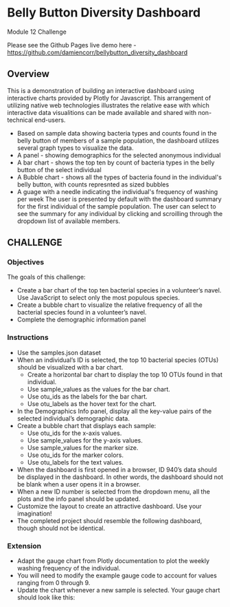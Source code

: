 # Belly Button Diversity Dashboard 
Module 12 Challenge

Please see the Github Pages live demo here - https://github.com/damiencorr/bellybutton_diversity_dashboard

## Overview
This is a demonstration of building an interactive dashboard using interactive charts provided by Plotly for Javascript.
This arrangement of utilizing native web technologies illustrates the relative ease with which interactive data visualitions can be made available and shared with non-technical end-users.
- Based on sample data showing bacteria types and counts found in the belly button of members of a sample population, the dashboard utilizes several graph types to visualize the data.
- A panel - showing demographics for the selected anonymous individual
- A bar chart - shows the top ten by count of bacteria types in the belly button of the select individual
- A Bubble chart - shows all the types of bacteria found in the individual's belly button, with counts represnted as sized bubbles
- A guage with a needle indicating the individual's frequency of washing per week
The user is presented by default with the dashboard summary for the first individual of the sample population. The user can select to see the summary for any individual by clicking and scroilling through the dropdown list of available members.

## CHALLENGE
### Objectives
The goals of this challenge:
- Create a bar chart of the top ten bacterial species in a volunteer’s navel. Use JavaScript to select only the most populous species.
- Create a bubble chart to visualize the relative frequency of all the bacterial species found in a volunteer’s navel.
- Complete the demographic information panel

### Instructions
- Use the samples.json dataset
- When an individual’s ID is selected, the top 10 bacterial species (OTUs) should be visualized with a bar chart.
  - Create a horizontal bar chart to display the top 10 OTUs found in that individual.
  - Use sample_values as the values for the bar chart.
  - Use otu_ids as the labels for the bar chart.
  - Use otu_labels as the hover text for the chart.
- In the Demographics Info panel, display all the key-value pairs of the selected individual’s demographic data. 
- Create a bubble chart that displays each sample:
  - Use otu_ids for the x-axis values.
  - Use sample_values for the y-axis values.
  - Use sample_values for the marker size.
  - Use otu_ids for the marker colors.
  - Use otu_labels for the text values.
- When the dashboard is first opened in a browser, ID 940’s data should be displayed in the dashboard. In other words, the dashboard should not be blank when a user opens it in a browser.
- When a new ID number is selected from the dropdown menu, all the plots and the info panel should be updated.
- Customize the layout to create an attractive dashboard. Use your imagination!
- The completed project should resemble the following dashboard, though should not be identical.

### Extension
- Adapt the gauge chart from Plotly documentation to plot the weekly washing frequency of the individual. 
- You will need to modify the example gauge code to account for values ranging from 0 through 9. 
- Update the chart whenever a new sample is selected. Your gauge chart should look like this:
